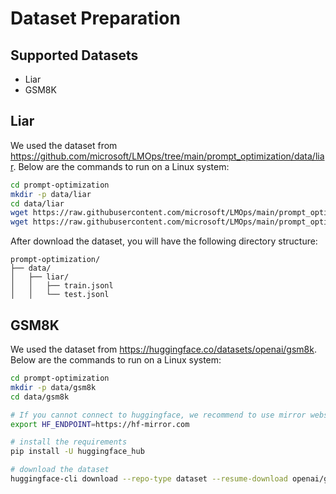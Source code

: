 # Dataset Preparation

## Supported Datasets
- Liar
- GSM8K

## Liar
We used the dataset from https://github.com/microsoft/LMOps/tree/main/prompt_optimization/data/liar. Below are the commands to run on a Linux system:
```bash
cd prompt-optimization
mkdir -p data/liar
cd data/liar
wget https://raw.githubusercontent.com/microsoft/LMOps/main/prompt_optimization/data/liar/train.jsonl
wget https://raw.githubusercontent.com/microsoft/LMOps/main/prompt_optimization/data/liar/test.jsonl
```
After download the dataset, you will have the following directory structure:
```
prompt-optimization/
├── data/
│   ├── liar/
│   │   ├── train.jsonl
│   │   └── test.jsonl
```

## GSM8K
We used the dataset from https://huggingface.co/datasets/openai/gsm8k. Below are the commands to run on a Linux system:
```bash
cd prompt-optimization
mkdir -p data/gsm8k
cd data/gsm8k

# If you cannot connect to huggingface, we recommend to use mirror website https://hf-mirror.com/
export HF_ENDPOINT=https://hf-mirror.com

# install the requirements
pip install -U huggingface_hub

# download the dataset
huggingface-cli download --repo-type dataset --resume-download openai/gsm8k --local-dir ./
```